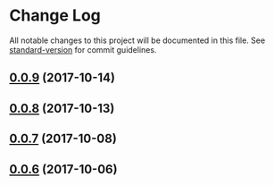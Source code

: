 # Change Log

All notable changes to this project will be documented in this file. See [standard-version](https://github.com/conventional-changelog/standard-version) for commit guidelines.

<a name="0.0.9"></a>
## [0.0.9](https://github.com/dzemidzenka/atlas/compare/v0.0.8...v0.0.9) (2017-10-14)



<a name="0.0.8"></a>
## [0.0.8](https://github.com/dzemidzenka/atlas/compare/v0.0.7...v0.0.8) (2017-10-13)



<a name="0.0.7"></a>
## [0.0.7](https://github.com/dzemidzenka/atlas/compare/v0.0.6...v0.0.7) (2017-10-08)



<a name="0.0.6"></a>
## [0.0.6](https://github.com/dzemidzenka/atlas/compare/v0.0.3...v0.0.6) (2017-10-06)
